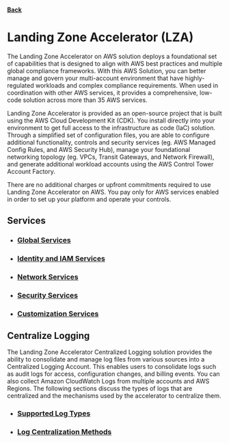 #### [Back](../README.md)

# Landing Zone Accelerator (LZA)

The Landing Zone Accelerator on AWS solution deploys a foundational set of capabilities that is designed to align with AWS best practices and multiple global compliance frameworks. With this AWS Solution, you can better manage and govern your multi-account environment that have highly-regulated workloads and complex compliance requirements. When used in coordination with other AWS services, it provides a comprehensive, low-code solution across more than 35 AWS services.

Landing Zone Accelerator is provided as an open-source project that is built using the AWS Cloud Development Kit (CDK). You install directly into your environment to get full access to the infrastructure as code (IaC) solution. Through a simplified set of configuration files, you are able to configure additional functionality, controls and security services (eg. AWS Managed Config Rules, and AWS Security Hub), manage your foundational networking topology (eg. VPCs, Transit Gateways, and Network Firewall), and generate additional workload accounts using the AWS Control Tower Account Factory.

There are no additional charges or upfront commitments required to use Landing Zone Accelerator on AWS. You pay only for AWS services enabled in order to set up your platform and operate your controls. 

## Services
* ### [Global Services](./GlobalServices.md)
* ### [Identity and IAM Services](./IdentityAndIAMServices.md)
* ### [Network Services](./NetworkServices.md)
* ### [Security Services](./SecurityServices.md)
* ### [Customization Services](./CustomizationServices.md)

## Centralize Logging
The Landing Zone Accelerator Centralized Logging solution provides the ability to consolidate and manage log files from various sources into a Centralized Logging Account. This enables users to consolidate logs such as audit logs for access, configuration changes, and billing events. You can also collect Amazon CloudWatch Logs from multiple accounts and AWS Regions. The following sections discuss the types of logs that are centralized and the mechanisms used by the accelerator to centralize them.

* ### [Supported Log Types](./SupportedLogTypes.md)
* ### [Log Centralization Methods](./LogCentralizaionMethods.md)
